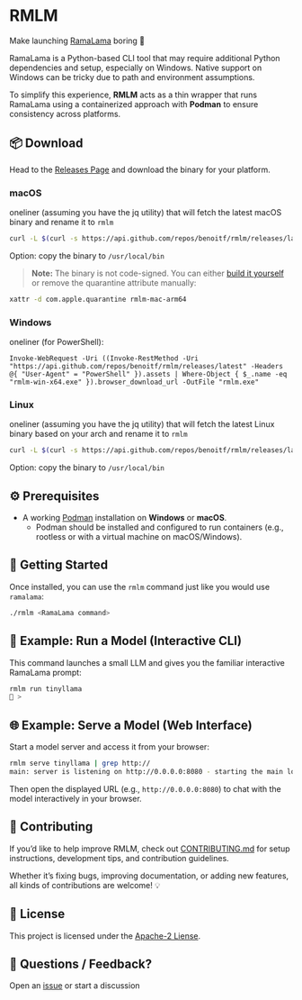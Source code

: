 # RMLM

Make launching [RamaLama](https://github.com/containers/ramalama) boring 🚀

RamaLama is a Python-based CLI tool that may require additional Python dependencies and setup, especially on Windows. Native support on Windows can be tricky due to path and environment assumptions.

To simplify this experience, **RMLM** acts as a thin wrapper that runs RamaLama using a containerized approach with **Podman** to ensure consistency across platforms.

## 📦 Download

Head to the [Releases Page](https://github.com/benoitf/rmlm/releases) and download the binary for your platform.

### macOS

oneliner (assuming you have the jq utility) that will fetch the latest macOS binary and rename it to `rmlm`
```bash
curl -L $(curl -s https://api.github.com/repos/benoitf/rmlm/releases/latest | jq -r '.assets[] | select(.name | test("rmlm-mac-universal")) | .browser_download_url') -o rmlm && chmod u+x rmlm
```

Option: copy the binary to `/usr/local/bin`

> **Note:** The binary is not code-signed. You can either [build it yourself](./CONTRIBUTING.md) or remove the quarantine attribute manually:

```bash
xattr -d com.apple.quarantine rmlm-mac-arm64
```

### Windows

oneliner (for PowerShell):

```
Invoke-WebRequest -Uri ((Invoke-RestMethod -Uri "https://api.github.com/repos/benoitf/rmlm/releases/latest" -Headers @{ "User-Agent" = "PowerShell" }).assets | Where-Object { $_.name -eq "rmlm-win-x64.exe" }).browser_download_url -OutFile "rmlm.exe"
```


### Linux

oneliner (assuming you have the jq utility) that will fetch the latest Linux binary based on your arch and rename it to `rmlm`
```bash
curl -L $(curl -s https://api.github.com/repos/benoitf/rmlm/releases/latest | jq -r --arg arch "$(uname -m)" '.assets[] | select(.name | test("rmlm-linux-" + ($arch | if . == "aarch64" then "arm64" else "x64" end))) | .browser_download_url') -o rmlm && chmod u+x rmlm
```

Option: copy the binary to `/usr/local/bin`



## ⚙️ Prerequisites

- A working [Podman](https://podman.io/) installation on **Windows** or **macOS**.
  - Podman should be installed and configured to run containers (e.g., rootless or with a virtual machine on macOS/Windows).

## 🚀 Getting Started

Once installed, you can use the `rmlm` command just like you would use `ramalama`:

```bash
./rmlm <RamaLama command>
```

## 🧠 Example: Run a Model (Interactive CLI)

This command launches a small LLM and gives you the familiar interactive RamaLama prompt:

```bash
rmlm run tinyllama
🦭 >
```

## 🌐 Example: Serve a Model (Web Interface)

Start a model server and access it from your browser:

```bash
rmlm serve tinyllama | grep http://
main: server is listening on http://0.0.0.0:8080 - starting the main loop
```

Then open the displayed URL (e.g., `http://0.0.0.0:8080`) to chat with the model interactively in your browser.

## 🤝 Contributing

If you’d like to help improve RMLM, check out [CONTRIBUTING.md](./CONTRIBUTING.md) for setup instructions, development tips, and contribution guidelines.

Whether it’s fixing bugs, improving documentation, or adding new features, all kinds of contributions are welcome! 💡


## 📄 License

This project is licensed under the [Apache-2 Liense](./LICENSE).

## 💬 Questions / Feedback?

Open an [issue](https://github.com/benoitf/rmlm/issues) or start a discussion
